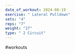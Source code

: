 ```yaml
---
date_of_workout: 2024-08-19
exercise: " Lateral Pulldown"
sets: "4"
reps: "7"
weight: "27"
type: " 2 Circuit"
---
```

#workouts